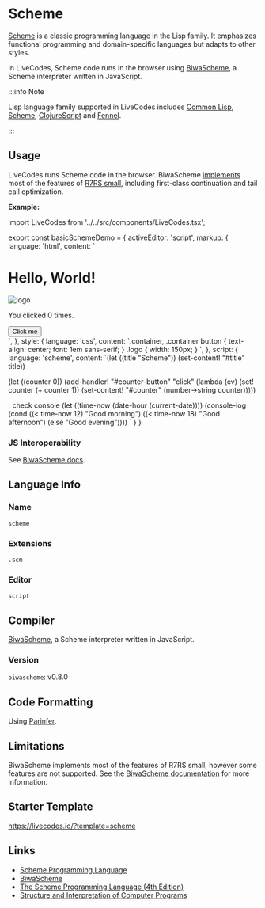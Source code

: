 # Scheme

[Scheme](https://www.scheme.org/) is a classic programming language in the Lisp family. It emphasizes functional programming and domain-specific languages but adapts to other styles.

In LiveCodes, Scheme code runs in the browser using [BiwaScheme](https://www.biwascheme.org/), a Scheme interpreter written in JavaScript.

:::info Note

Lisp language family supported in LiveCodes includes [Common Lisp](./commonlisp.html.md), [Scheme](./scheme.html.md), [ClojureScript](./clojurescript.html.md) and [Fennel](./fennel.html.md).

:::

## Usage

LiveCodes runs Scheme code in the browser. BiwaScheme [implements](https://www.biwascheme.org/doc/features.html) most of the features of [R7RS small](https://small.r7rs.org/), including first-class continuation and tail call optimization.

**Example:**

import LiveCodes from '../../src/components/LiveCodes.tsx';

export const basicSchemeDemo = {
  activeEditor: 'script',
  markup: {
    language: 'html',
    content: `<div class="container">
  <h1>Hello, <span id="title">World</span>!</h1>
  <img class="logo" alt="logo" src="https://livecodes.io/livecodes/assets/templates/scheme.svg" />
  <p>You clicked <span id="counter">0</span> times.</p>
  <button id="counter-button">Click me</button>
</div>
`,
  },
  style: {
    language: 'css',
    content: `.container,
.container button {
  text-align: center;
  font: 1em sans-serif;
}
.logo {
  width: 150px;
}
`,
  },
  script: {
    language: 'scheme',
    content: `(let ((title "Scheme"))
  (set-content! "#title" title))

(let ((counter 0))
(add-handler! "#counter-button" "click"
(lambda (ev)
(set! counter (+ counter 1))
(set-content! "#counter" (number->string counter)))))

; check console
(let ((time-now (date-hour (current-date))))
(console-log
(cond ((< time-now 12) "Good morning")
((< time-now 18) "Good afternoon")
(else "Good evening"))))
`
}
}

<LiveCodes config={basicSchemeDemo} height="70vh"></LiveCodes>

### JS Interoperability

See [BiwaScheme docs](https://www.biwascheme.org/doc/features.html#javascript-language-interface).

## Language Info

### Name

`scheme`

### Extensions

`.scm`

### Editor

`script`

## Compiler

[BiwaScheme](https://www.biwascheme.org/), a Scheme interpreter written in JavaScript.

### Version

`biwascheme`: v0.8.0

## Code Formatting

Using [Parinfer](https://shaunlebron.github.io/parinfer/).

## Limitations

BiwaScheme implements most of the features of R7RS small, however some features are not supported.
See the [BiwaScheme documentation](https://github.com/biwascheme/biwascheme#conformance) for more information.

## Starter Template

https://livecodes.io/?template=scheme

## Links

- [Scheme Programming Language](https://www.scheme.org/)
- [BiwaScheme](https://www.biwascheme.org/)
- [The Scheme Programming Language (4th Edition)](https://www.scheme.com/tspl4/)
- [Structure and Interpretation of Computer Programs](https://mitp-content-server.mit.edu/books/content/sectbyfn/books_pres_0/6515/sicp.zip/index.html)